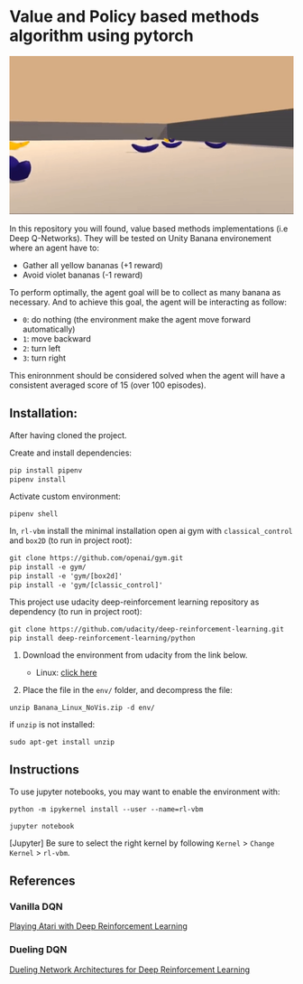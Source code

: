 # Value and Policy based methods algorithm using pytorch

<p align="center"> 
    <img src="Banana_Collector_Environment.gif">
</p>

In this repository you will found, value based methods implementations (i.e Deep Q-Networks).
They will be tested on Unity Banana environement where an agent have to:
- Gather all yellow bananas (+1 reward)
- Avoid violet bananas (-1 reward)

To perform optimally, the agent goal will be to collect as many banana as necessary.
And to achieve this goal, the agent will be interacting as follow:
- `0`: do nothing (the environment make the agent move forward automatically)
- `1`: move backward
- `2`: turn left
- `3`: turn right 

This enironnment should be considered solved when the agent will have a consistent averaged score of 15 (over 100 episodes).

## Installation:

After having cloned the project.

Create and install dependencies:
```
pip install pipenv
pipenv install
```

Activate custom environment:
```
pipenv shell
```

In, `rl-vbm` install the minimal installation open ai gym with `classical_control` and `box2D` (to run in project root):
```
git clone https://github.com/openai/gym.git
pip install -e gym/
pip install -e 'gym/[box2d]'
pip install -e 'gym/[classic_control]'
```

This project use udacity deep-reinforcement learning repository as dependency (to run in project root):
```
git clone https://github.com/udacity/deep-reinforcement-learning.git
pip install deep-reinforcement-learning/python
```

1. Download the environment from udacity from the link below.
    - Linux: [click here](https://s3-us-west-1.amazonaws.com/udacity-drlnd/P1/Banana/Banana_Linux.zip)

2. Place the file in the `env/` folder, and decompress the file:
```
unzip Banana_Linux_NoVis.zip -d env/
```

if `unzip` is not installed:
```
sudo apt-get install unzip
```

## Instructions

To use jupyter notebooks, you may want to enable the environment with:
```
python -m ipykernel install --user --name=rl-vbm
```
```
jupyter notebook
```
[Jupyter] Be sure to select the right kernel by following `Kernel` > `Change Kernel` > `rl-vbm`.

## References

### Vanilla DQN
[Playing Atari with Deep Reinforcement Learning](https://www.cs.toronto.edu/~vmnih/docs/dqn.pdf)

### Dueling DQN
[Dueling Network Architectures for Deep Reinforcement Learning](https://arxiv.org/pdf/1511.06581.pdf)

